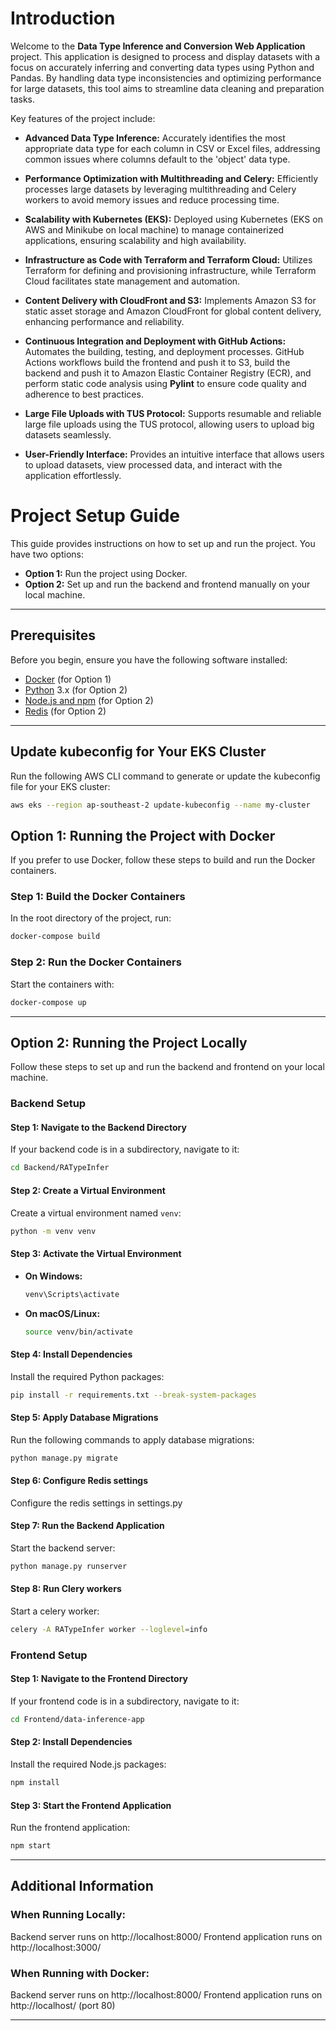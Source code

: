 # Introduction

Welcome to the **Data Type Inference and Conversion Web Application** project. This application is designed to process and display datasets with a focus on accurately inferring and converting data types using Python and Pandas. By handling data type inconsistencies and optimizing performance for large datasets, this tool aims to streamline data cleaning and preparation tasks.

Key features of the project include:

- **Advanced Data Type Inference:** Accurately identifies the most appropriate data type for each column in CSV or Excel files, addressing common issues where columns default to the 'object' data type.
- **Performance Optimization with Multithreading and Celery:** Efficiently processes large datasets by leveraging multithreading and Celery workers to avoid memory issues and reduce processing time.
- **Scalability with Kubernetes (EKS):** Deployed using Kubernetes (EKS on AWS and Minikube on local machine) to manage containerized applications, ensuring scalability and high availability.
- **Infrastructure as Code with Terraform and Terraform Cloud:** Utilizes Terraform for defining and provisioning infrastructure, while Terraform Cloud facilitates state management and automation.
- **Content Delivery with CloudFront and S3:** Implements Amazon S3 for static asset storage and Amazon CloudFront for global content delivery, enhancing performance and reliability.
- **Continuous Integration and Deployment with GitHub Actions:** Automates the building, testing, and deployment processes. GitHub Actions workflows build the frontend and push it to S3, build the backend and push it to Amazon Elastic Container Registry (ECR), and perform static code analysis using **Pylint** to ensure code quality and adherence to best practices.

- **Large File Uploads with TUS Protocol:** Supports resumable and reliable large file uploads using the TUS protocol, allowing users to upload big datasets seamlessly.
- **User-Friendly Interface:** Provides an intuitive interface that allows users to upload datasets, view processed data, and interact with the application effortlessly.

# Project Setup Guide

This guide provides instructions on how to set up and run the project. You have two options:

- **Option 1:** Run the project using Docker.
- **Option 2:** Set up and run the backend and frontend manually on your local machine.

---

## Prerequisites

Before you begin, ensure you have the following software installed:

- [Docker](https://www.docker.com/) (for Option 1)
- [Python](https://www.python.org/downloads/) 3.x (for Option 2)
- [Node.js and npm](https://nodejs.org/en/download/) (for Option 2)
- [Redis](https://redis.io/download) (for Option 2)
---
## Update kubeconfig for Your EKS Cluster
Run the following AWS CLI command to generate or update the kubeconfig file for your EKS cluster:

```bash
aws eks --region ap-southeast-2 update-kubeconfig --name my-cluster
```
## Option 1: Running the Project with Docker

If you prefer to use Docker, follow these steps to build and run the Docker containers.

### Step 1: Build the Docker Containers

In the root directory of the project, run:

```bash
docker-compose build
```

### Step 2: Run the Docker Containers

Start the containers with:

```bash
docker-compose up
```

---

## Option 2: Running the Project Locally

Follow these steps to set up and run the backend and frontend on your local machine.

### Backend Setup

#### Step 1: Navigate to the Backend Directory

If your backend code is in a subdirectory, navigate to it:

```bash
cd Backend/RATypeInfer
```

#### Step 2: Create a Virtual Environment

Create a virtual environment named `venv`:

```bash
python -m venv venv
```

#### Step 3: Activate the Virtual Environment

- **On Windows:**

  ```bash
  venv\Scripts\activate
  ```

- **On macOS/Linux:**

  ```bash
  source venv/bin/activate
  ```

#### Step 4: Install Dependencies

Install the required Python packages:

```bash
pip install -r requirements.txt --break-system-packages
```
#### Step 5: Apply Database Migrations

Run the following commands to apply database migrations:

```bash
python manage.py migrate
```
#### Step 6: Configure Redis settings

Configure the redis settings in settings.py


#### Step 7: Run the Backend Application

Start the backend server:

```bash
python manage.py runserver
```

#### Step 8: Run Clery workers

Start a celery worker:

```bash
celery -A RATypeInfer worker --loglevel=info
```
### Frontend Setup

#### Step 1: Navigate to the Frontend Directory

If your frontend code is in a subdirectory, navigate to it:

```bash
cd Frontend/data-inference-app
```

#### Step 2: Install Dependencies

Install the required Node.js packages:

```bash
npm install
```

#### Step 3: Start the Frontend Application

Run the frontend application:

```bash
npm start
```

---

## Additional Information

### When Running Locally:

Backend server runs on http://localhost:8000/
Frontend application runs on http://localhost:3000/

### When Running with Docker:

Backend server runs on http://localhost:8000/
Frontend application runs on http://localhost/ (port 80)

---
